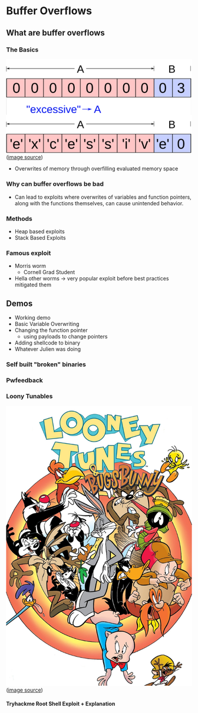 # Buffer Overflows

## What are buffer overflows

### The Basics

![Buffer Overflow Introductory](figures/BufferOverflowIntroductory.png)
([image source](https://en.wikipedia.org/wiki/Buffer_overflow))

- Overwrites of memory through overfilling evaluated memory space

### Why can buffer overflows be bad

- Can lead to exploits where overwrites of variables and function pointers, along with the functions themselves, can cause unintended behavior.

### Methods

- Heap based exploits
- Stack Based Exploits 

### Famous exploit

- Morris worm
    - Cornell Grad Student 
- Hella other worms -> very popular exploit before best practices mitigated them


## Demos

- Working demo
- Basic Variable Overwriting
- Changing the function pointer
    - using payloads to change pointers
- Adding shellcode to binary
- Whatever Julien was doing

### Self built "broken" binaries

### Pwfeedback

### Loony Tunables


![Loony Tunes](figures/LooneyTunes.png)
([image source](https://www.imdb.com/title/tt8543208/))

#### Tryhackme Root Shell Exploit + Explanation
